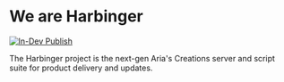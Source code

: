 We are Harbinger
=======

[![In-Dev Publish](https://github.com/AriasCreations/Harbinger/actions/workflows/PublishDocker.yaml/badge.svg)](https://github.com/AriasCreations/Harbinger/actions/workflows/PublishDocker.yaml)


The Harbinger project is the next-gen Aria's Creations server and script suite for product delivery and updates.
